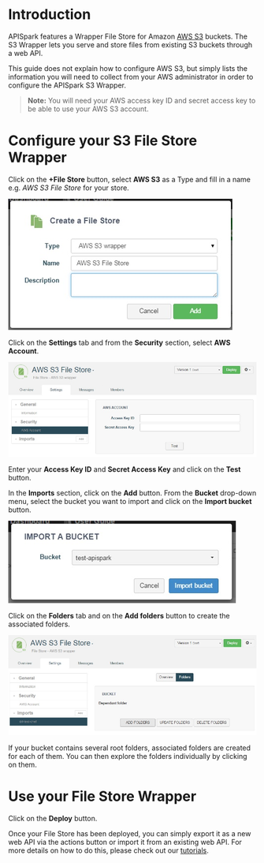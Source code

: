 # Introduction

APISpark features a Wrapper File Store for Amazon [AWS S3](http://aws.amazon.com/s3/) buckets. The S3 Wrapper  lets you serve and store files from existing S3 buckets through a web API.

This guide does not explain how to configure AWS S3, but simply lists the information you will need to collect from your AWS administrator in order to configure the APISpark S3 Wrapper.

>**Note:** You will need your AWS access key ID and secret access key to be able to use your AWS S3 account.

# Configure your S3 File Store Wrapper

Click on the **+File Store** button, select **AWS S3** as a Type and fill in a name e.g. *AWS S3 File Store* for your store.

![Create AWS Store](images/create-aws-store.jpg "Create AWS Store")

Click on the **Settings** tab and from the **Security** section, select **AWS Account**.

![Test](images\aws-settings-tab.jpg "Test")

Enter your **Access Key ID** and **Secret Access Key** and click on the **Test** button.

In the **Imports** section, click on the **Add** button. From the **Bucket** drop-down menu, select the bucket you want to import and click on the **Import bucket** button.

![Import bucket](images/aws-import-bucket.jpg "Import bucket")

Click on the **Folders** tab and on the **Add folders** button to create the associated folders.

![Add folders](images/aws-add_folders.jpg "Add folders")

If your bucket contains several root folders, associated folders are created for each of them. You can then explore the folders individually by clicking on them.

# Use your File Store Wrapper

Click on the **Deploy** button.

Once your File Store has been deployed, you can simply export it as a new web API via the actions button or import it from an existing web API. For more details on how to do this, please check out our [tutorials](technical-resources/technical-resources/apispark/tutorials "tutorials").
